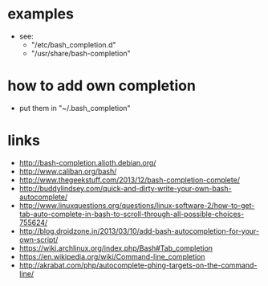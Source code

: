 # examples

* see:
    *  "/etc/bash_completion.d"
    * "/usr/share/bash-completion"

# how to add own completion

* put them in "~/.bash_completion"

# links

* http://bash-completion.alioth.debian.org/
* http://www.caliban.org/bash/ 
* http://www.thegeekstuff.com/2013/12/bash-completion-complete/
* http://buddylindsey.com/quick-and-dirty-write-your-own-bash-autocomplete/
* http://www.linuxquestions.org/questions/linux-software-2/how-to-get-tab-auto-complete-in-bash-to-scroll-through-all-possible-choices-755624/
* http://blog.droidzone.in/2013/03/10/add-bash-autocompletion-for-your-own-script/
* https://wiki.archlinux.org/index.php/Bash#Tab_completion
* https://en.wikipedia.org/wiki/Command-line_completion
* http://akrabat.com/php/autocomplete-phing-targets-on-the-command-line/
